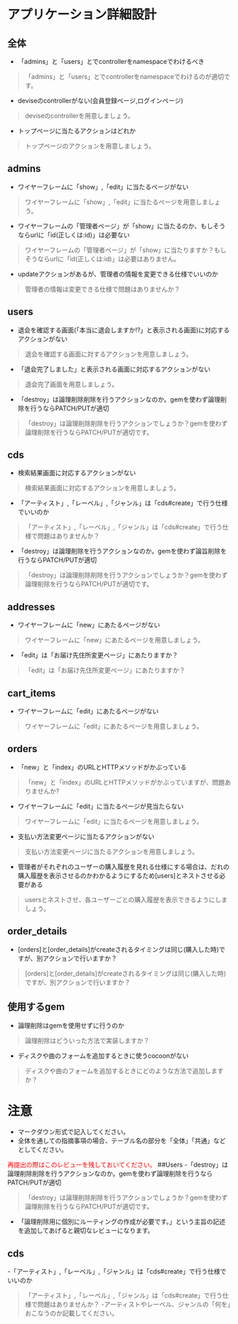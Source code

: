 # アプリケーション詳細設計
## 全体
- 「admins」と「users」とでcontrollerをnamespaceでわけるべき
 > 「admins」と「users」とでcontrollerをnamespaceでわけるのが適切です。
- deviseのcontrollerがない(会員登録ページ,ログインページ)
 > deviseのcontrollerを用意しましょう。
- トップページに当たるアクションはどれか
 > トップページのアクションを用意しましょう。

## admins
- ワイヤーフレームに「show」,「edit」に当たるページがない
 > ワイヤーフレームに「show」,「edit」に当たるページを用意しましょう。
- ワイヤーフレームの「管理者ページ」が「show」に当たるのか、もしそうならurlに「id(正しくは:id)」は必要ない
 > ワイヤーフレームの「管理者ページ」が「show」に当たりますか？もしそうならurlに「id(正しくは:id)」は必要はありません。
- updateアクションがあるが、管理者の情報を変更できる仕様でいいのか
 > 管理者の情報は変更できる仕様で問題はありませんか？

## users
- 退会を確認する画面(「本当に退会しますか!?」と表示される画面)に対応するアクションがない
 > 退会を確認する画面に対するアクションを用意しましょう。
- 「退会完了しました」と表示される画面に対応するアクションがない
 > 退会完了画面を用意しましょう。
- 「destroy」は論理削除削除を行うアクションなのか。gemを使わず論理削除を行うならPATCH/PUTが適切
 > 「destroy」は論理削除削除を行うアクションでしょうか？gemを使わず論理削除を行うならPATCH/PUTが適切です。

## cds
- 検索結果画面に対応するアクションがない
 > 検索結果画面に対応するアクションを用意しましょう。
- 「アーティスト」,「レーベル」,「ジャンル」は「cds#create」で行う仕様でいいのか
 > 「アーティスト」,「レーベル」,「ジャンル」は「cds#create」で行う仕様で問題はありませんか？
- 「destroy」は論理削除を行うアクションなのか。gemを使わず論旨削除を行うならPATCH/PUTが適切
 > 「destroy」は論理削除削除を行うアクションでしょうか？gemを使わず論理削除を行うならPATCH/PUTが適切です。

## addresses
- ワイヤーフレームに「new」にあたるページがない
 > ワイヤーフレームに「new」にあたるページを用意しましょう。
- 「edit」は「お届け先住所変更ページ」にあたりますか？
 > 「edit」は「お届け先住所変更ページ」にあたりますか？

## cart_items
- ワイヤーフレームに「edit」にあたるページがない
 > ワイヤーフレームに「edit」にあたるページを用意しましょう。

## orders
- 「new」と「index」のURLとHTTPメソッドがかぶっている
 > 「new」と「index」のURLとHTTPメソッドがかぶっていますが、問題ありませんか?
- ワイヤーフレームに「edit」に当たるページが見当たらない
 > ワイヤーフレームに「edit」に当たるページを用意しましょう。
- 支払い方法変更ページに当たるアクションがない
 > 支払い方法変更ページに当たるアクションを用意しましょう。
- 管理者がそれぞれのユーザーの購入履歴を見れる仕様にする場合は、だれの購入履歴を表示させるのかわかるようにするため[users]とネストさせる必要がある
 > usersとネストさせ、各ユーザーごとの購入履歴を表示できるようにしましょう。

## order_details
- [orders]と[order_details]がcreateされるタイミングは同じ(購入した時)ですが、別アクションで行いますか？
 > [orders]と[order_details]がcreateされるタイミングは同じ(購入した時)ですが、別アクションで行いますか？

## 使用するgem
- 論理削除はgemを使用せずに行うのか
 > 論理削除はどういった方法で実装しますか？
- ディスクや曲のフォームを追加するときに使うcocoonがない
 > ディスクや曲のフォームを追加するときにどのような方法で追加しますか？


# 注意
* マークダウン形式で記入してください。
* 全体を通しての指摘事項の場合、テーブル名の部分を「全体」「共通」などとしてください。

<font color="Red">再提出の際はこのレビューを残しておいてください。</font>
##Users
-「destroy」は論理削除削除を行うアクションなのか。gemを使わず論理削除を行うならPATCH/PUTが適切
>「destroy」は論理削除削除を行うアクションでしょうか？gemを使わず論理削除を行うならPATCH/PUTが適切です。
 - 「論理削除用に個別にルーティングの作成が必要です。」という主旨の記述を追加してあげると親切なレビューになります。
 
 ## cds
 -「アーティスト」,「レーベル」,「ジャンル」は「cds#create」で行う仕様でいいのか
 > 「アーティスト」,「レーベル」,「ジャンル」は「cds#create」で行う仕様で問題はありませんか？
  -アーティストやレーベル、ジャンルの「何を」おこなうのか記載してください。

